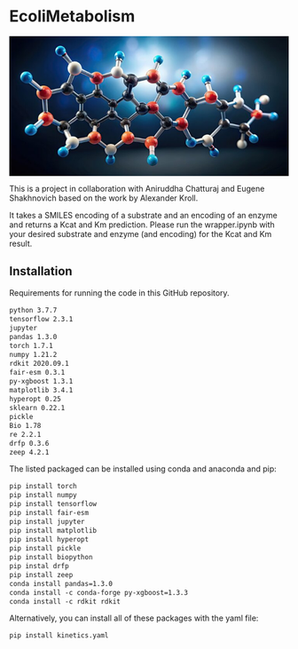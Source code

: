 # EcoliMetabolism

<p align="center">
  <img src="./imgs/360_F_1072678929_GDtHyPEMnaJsPkAOSFAh21pRLe8OFOpu.jpg" alt="alt text" width="1100px" align="middle"/>
</p>

This is a project in collaboration with Aniruddha Chatturaj and Eugene Shakhnovich based on the work by Alexander Kroll.  

It takes a SMILES encoding of a substrate and an encoding of an enzyme and returns a Kcat and Km prediction. Please run the wrapper.ipynb with your desired substrate and enzyme (and encoding) for the Kcat and Km result.  


## Installation 
Requirements for running the code in this GitHub repository.
```
python 3.7.7
tensorflow 2.3.1
jupyter
pandas 1.3.0
torch 1.7.1
numpy 1.21.2
rdkit 2020.09.1
fair-esm 0.3.1
py-xgboost 1.3.1
matplotlib 3.4.1
hyperopt 0.25
sklearn 0.22.1
pickle
Bio 1.78
re 2.2.1
drfp 0.3.6
zeep 4.2.1
```

The listed packaged can be installed using conda and anaconda and pip:

```
pip install torch
pip install numpy
pip install tensorflow
pip install fair-esm
pip install jupyter
pip install matplotlib
pip install hyperopt
pip install pickle
pip install biopython
pip instal drfp
pip install zeep
conda install pandas=1.3.0
conda install -c conda-forge py-xgboost=1.3.3
conda install -c rdkit rdkit
```

Alternatively, you can install all of these packages with the yaml file:

```
pip install kinetics.yaml
```

